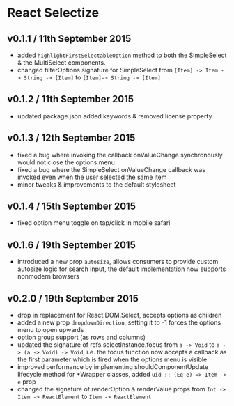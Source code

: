 # React Selectize

## v0.1.1 / 11th September 2015
* added `highlightFirstSelectableOption` method to both the SimpleSelect & the MultiSelect components.
* changed filterOptions signature for SimpleSelect from `[Item] -> Item -> String -> [Item]` to `[Item]-> String -> [Item]`

## v0.1.2 / 11th September 2015
* updated package.json added keywords & removed license property

## v0.1.3 / 12th September 2015
* fixed a bug where invoking the callback onValueChange synchronously would not close the options menu
* fixed a bug where the SimpleSelect onValueChange callback was invoked even when the user selected the same item
* minor tweaks & improvements to the default stylesheet

## v0.1.4 / 15th September 2015
* fixed option menu toggle on tap/click in mobile safari

## v0.1.6 / 19th September 2015
* introduced a new prop `autosize`, allows consumers to provide custom autosize logic for search input, the default implementation now supports nonmodern browsers

## v0.2.0 / 19th September 2015
* drop in replacement for React.DOM.Select, accepts options as children
* added a new prop `dropdownDirection`, setting it to -1 forces the options menu to open upwards
* option group support (as rows and columns)
* updated the signature of refs.selectInstance.focus from `a -> Void` to `a -> (a -> Void) -> Void`, i.e. the focus function now accepts a callback as the first parameter which is fired when the options menu is visible
* improved performance by implementing shouldComponentUpdate lifecycle method for *Wrapper classes, added `uid :: (Eq e) => Item -> e` prop
* changed the signature of renderOption & renderValue props from `Int -> Item -> ReactElement` to `Item -> ReactElement`
